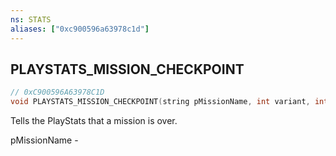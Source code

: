 ```yaml
---
ns: STATS
aliases: ["0xc900596a63978c1d"]
---
```

## PLAYSTATS_MISSION_CHECKPOINT

```c
// 0xC900596A63978C1D
void PLAYSTATS_MISSION_CHECKPOINT(string pMissionName, int variant, int previousCheckpoint, int checkpoint);
```

Tells the PlayStats that a mission is over.

pMissionName -

